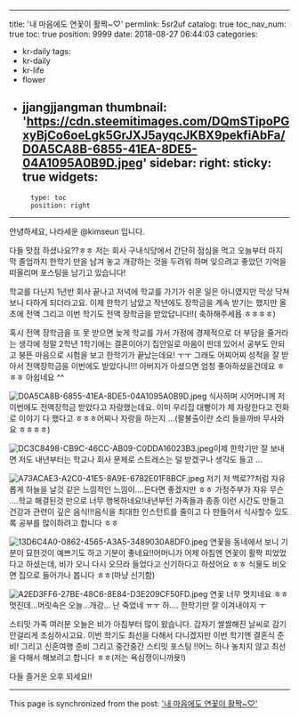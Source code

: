 
---
title: '내 마음에도 연꽃이 활짝~♡'
permlink: 5sr2uf
catalog: true
toc_nav_num: true
toc: true
position: 9999
date: 2018-08-27 06:44:03
categories:
- kr-daily
tags:
- kr-daily
- kr-life
- flower
- jjangjjangman
thumbnail: 'https://cdn.steemitimages.com/DQmSTipoPGxyBjCo6oeLgk5GrJXJ5ayqcJKBX9pekfiAbFa/D0A5CA8B-6855-41EA-8DE5-04A1095A0B9D.jpeg'
sidebar:
    right:
        sticky: true
widgets:
    -
        type: toc
        position: right
---


안녕하세요, 나라세운 @kimseun 입니다.


다들 맛점 하셨나요??ㅎㅎ 저는 회사 구내식당에서 간단히 점심을 먹고 오늘부터 마지막 졸업까지 한학기 만을 남겨 놓고 개강하는 것을 두려워 하며 잊으려고 좋았던 기억을 떠올리며 포스팅을 남기고 있습니다!

학교를 다닌지 1년반 회사 끝나고 저녁에 학교를 가기가 쉬운 일은 아니였지만 막상 닥쳐보니 다하게 되더라고요. 이제 한학기 남았고 작년에도 장학금을 계속 받기는 했지만 올초에 전액 그리고 이번 학기도 전액 장학금을 받았답니다!!( 축하해주세욥 ㅎㅎㅎㅎ)


혹시 전액 장학금을 또 못 받으면 늦게 학교를 가서 가정에 경제적으로 더 부담을 줄거라는 생각에 정말 2학년 1학기에는 결혼이야기 집안일로 마음이 딴데 있어서 공부도 안되고 붕뜬 마음으로 시험을 보고 한학기가 끝났는데요! ㅜㅜ 그래도 어찌어찌 성적을 잘 받아서 전액장학금을 이번에도 받았다니!!! 아버지가 아셨으면 엄청 좋아하셨을건데요 ㅎㅎㅎ 아쉽네요 ^^


![D0A5CA8B-6855-41EA-8DE5-04A1095A0B9D.jpeg](https://cdn.steemitimages.com/DQmSTipoPGxyBjCo6oeLgk5GrJXJ5ayqcJKBX9pekfiAbFa/D0A5CA8B-6855-41EA-8DE5-04A1095A0B9D.jpeg)
식사하며 시어머니께 저 이번에도 전액장학금 받았다고 자랑했는데요. 이미 우리집 대빵이가 제 자랑한다고 전화로 이야기 다 했다고 ㅎㅎㅎ어찌나 자랑을 하는지 ...(팔불출이란 소리 들을까바 무사와요 ㅎㅎㅎㅎ)

![DC3C8498-CB9C-46CC-AB09-C0DDA16023B3.jpeg](https://cdn.steemitimages.com/DQmbDFGrE7fCifnoYwtXqFArSbi7hVUerB3d46cFtB4gtbp/DC3C8498-CB9C-46CC-AB09-C0DDA16023B3.jpeg)이제 한학기만 잘 보내면 저도 내년부터는 학교나 회사 문제로 스트레스는 덜 받겠구나 생각도 들고 ...

![A73ACAE3-A2C0-41E5-8A9E-6782E01F8BCF.jpeg](https://cdn.steemitimages.com/DQmQFtdBypYqrG3e7RhwB5VQyUn7gsYW9MmSx7StjzSmYvy/A73ACAE3-A2C0-41E5-8A9E-6782E01F8BCF.jpeg)
저기 저 백로??처럼 자유롭게 하늘을 날것 같은 느낌적인 느낌이....든다면 좋겠지만 ㅎㅎ 가정주부가 자유 무슨 ....학교 해결된것 만으로 너무 행복하네요!내년부턴 가족들과 종종 이런 시간도 만들고 건강과 관련이 깊은 음식!!!음식을 최대한 인스턴트를 줄이고 다 만들어서 식사할수 있도록 공부를 많이하려고 합니다 ㅎㅎ


![13D6C4A0-0862-4565-A3A5-3489030A8DF0.jpeg](https://cdn.steemitimages.com/DQmSTipoPGxyBjCo6oeLgk5GrJXJ5ayqcJKBX9pekfiAbFa/13D6C4A0-0862-4565-A3A5-3489030A8DF0.jpeg)
연꽃을 동네에서 보니 기분이 묘한것이 예쁘기도 하고 기분이 좋네요!!어머니가 어제 아침엔 연꽃이 활짝 피었었다고 하셨는데, 비가 오니 다시 오므라 들었다고 신기하다고 하셨어요 ㅎㅎ 식물도 비오면 집으로 들어가나 봅니다 ㅎㅎ(마냥 신기함)

![A2ED3FF6-27BE-48C6-8E84-D3E209CF50FD.jpeg](https://cdn.steemitimages.com/DQmPenFCiWjAYvgEXyjSLv8cWDCatG6726u11obZVkbZeRj/A2ED3FF6-27BE-48C6-8E84-D3E209CF50FD.jpeg)
연꽃 너무 멋지네요 ㅎㅎ 멋진데...머릿속은 오늘...개강... 난 죽었네 ㅠㅜ 하.... 한학기만 잘 이겨내야지 ㅜ 


스티밋 가족 여러분 오늘은 비가 아침부터 많이 왔습니다.  갑자기 쌀쌀해진 날씨로 감기 안걸리게 조심하시고요. 이번 학기도 최선을 다해서 다니겠지만 이번 학기엔 결혼식 준비! 그리고 신혼여행 준비 그리고 중간중간 스티밋 포스팅 !!어느 하나 놓치지 않고 최선을 다해서 해보려고 합니다 ㅎㅎ(저는 욕심쟁이니까욧!)

다들 즐거운 오후 되세요!!

- - -

This page is synchronized from the post: ['내 마음에도 연꽃이 활짝~♡'](https://steemit.com/@kimseun/5sr2uf)
